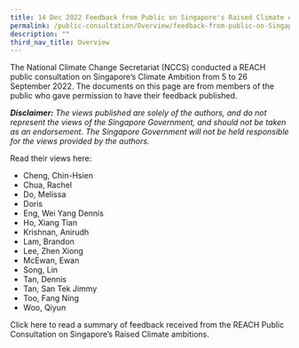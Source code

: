 ```yaml
---
title: 14 Dec 2022 Feedback from Public on Singapore's Raised Climate Ambition
permalink: /public-consultation/Overview/feedback-from-public-on-Singapore-raised-ambition/
description: ""
third_nav_title: Overview
---
```

The National Climate Change Secretariat (NCCS) conducted a REACH public consultation on Singapore’s Climate Ambition from 5 to 26 September 2022. The documents on this page are from members of the public who gave permission to have their feedback published.

_**Disclaimer:**_ _The views published are solely of the authors, and do not represent the views of the Singapore Government, and should not be taken as an endorsement. The Singapore Government will not be held responsible for the views provided by the authors._

Read their views here:

*   Cheng, Chin-Hsien
*   Chua, Rachel
*   Do, Melissa
*   Doris
*   Eng, Wei Yang Dennis
*   Ho, Xiang Tian
*   Krishnan, Anirudh
*   Lam, Brandon
*   Lee, Zhen Xiong
*   McEwan, Ewan
*   Song, Lin
*   Tan, Dennis
*   Tan, San Tek Jimmy
*   Too, Fang Ning
*   Woo, Qiyun

Click here to read a summary of feedback received from the REACH Public Consultation on Singapore’s Raised Climate ambitions.